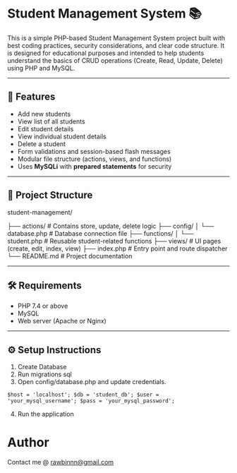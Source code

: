 # Student Management System 📚

This is a simple PHP-based Student Management System project built with best coding practices, security considerations, and clear code structure. It is designed for educational purposes and intended to help students understand the basics of CRUD operations (Create, Read, Update, Delete) using PHP and MySQL.

---

## 🚀 Features

- Add new students
- View list of all students
- Edit student details
- View individual student details
- Delete a student
- Form validations and session-based flash messages
- Modular file structure (actions, views, and functions)
- Uses **MySQLi** with **prepared statements** for security

---

## 📂 Project Structure

student-management/

├── actions/ # Contains store, update, delete logic
├── config/
│ └── database.php # Database connection file
├── functions/
│ └── student.php # Reusable student-related functions
├── views/ # UI pages (create, edit, index, view)
├── index.php # Entry point and route dispatcher
└── README.md # Project documentation


---

## 🛠️ Requirements

- PHP 7.4 or above
- MySQL
- Web server (Apache or Nginx)

---

## ⚙️ Setup Instructions

1. Create Database
2. Run migrations sql
3. Open config/database.php and update credentials.

`
$host = 'localhost';
$db = 'student_db';
$user = 'your_mysql_username';
$pass = 'your_mysql_password';
`

4. Run the application

# Author
Contact me @ rawbinnn@gmail.com